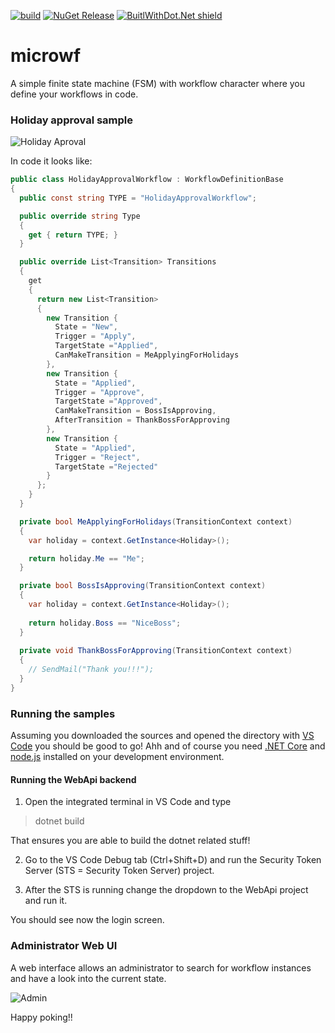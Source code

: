 [![build](https://github.com/thomasduft/microwf/workflows/build/badge.svg)](https://github.com/thomasduft/microwf/actions) [![NuGet Release](https://img.shields.io/nuget/vpre/tomware.Microwf.AspNetCoreEngine.svg)](https://www.nuget.org/packages/tomware.Microwf.AspNetCoreEngine) [![BuitlWithDot.Net shield](https://builtwithdot.net/project/351/microwf-a-simple-finite-state-machine-fsm-with-workflow-character-where-you-define-your-workflows-in-code./badge)](https://builtwithdot.net/project/351/microwf-a-simple-finite-state-machine-fsm-with-workflow-character-where-you-define-your-workflows-in-code.)

# microwf
A simple finite state machine (FSM) with workflow character where you define your workflows in code.

### Holiday approval sample
![Holiday Aproval](/holidayapproval.png)

In code it looks like:
```csharp
public class HolidayApprovalWorkflow : WorkflowDefinitionBase
{
  public const string TYPE = "HolidayApprovalWorkflow";

  public override string Type
  {
    get { return TYPE; }
  }

  public override List<Transition> Transitions
  {
    get
    {
      return new List<Transition>
      {
        new Transition {
          State = "New",
          Trigger = "Apply",
          TargetState ="Applied",
          CanMakeTransition = MeApplyingForHolidays
        },
        new Transition {
          State = "Applied",
          Trigger = "Approve",
          TargetState ="Approved",
          CanMakeTransition = BossIsApproving,
          AfterTransition = ThankBossForApproving
        },
        new Transition {
          State = "Applied",
          Trigger = "Reject",
          TargetState ="Rejected"
        }
      };
    }
  }

  private bool MeApplyingForHolidays(TransitionContext context)
  {
    var holiday = context.GetInstance<Holiday>();

    return holiday.Me == "Me";
  }

  private bool BossIsApproving(TransitionContext context)
  {
    var holiday = context.GetInstance<Holiday>();
    
    return holiday.Boss == "NiceBoss";
  }
  
  private void ThankBossForApproving(TransitionContext context)
  {
    // SendMail("Thank you!!!");
  }
}
```

### Running the samples
Assuming you downloaded the sources and opened the directory with [VS Code](https://code.visualstudio.com/) you should be good to go! Ahh and of course you need [.NET Core](https://dotnet.microsoft.com/download) and [node.js](https://nodejs.org/en/) installed on your development environment.

#### Running the WebApi backend
1. Open the integrated terminal in VS Code and type
> dotnet build

That ensures you are able to build the dotnet related stuff!

2. Go to the VS Code Debug tab (Ctrl+Shift+D) and run the Security Token Server (STS = Security Token Server) project.

3. After the STS is running change the dropdown to the WebApi project and run it.

You should see now the login screen.

### Administrator Web UI
A web interface allows an administrator to search for workflow instances and have a look into the current state.

![Admin](https://www.tomware.ch/2018/11/27/sample-workflow-system-with-asp-net-core-angular-and-microwf-explained-new-ui/admin.gif)

Happy poking!!
